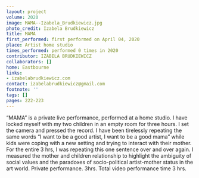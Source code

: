 ```yaml
---
layout: project
volume: 2020
image: MAMA--Izabela_Brudkiewicz.jpg
photo_credit: Izabela Brudkiewicz
title: MAMA
first_performed: first performed on April 04, 2020
place: Artist home studio
times_performed: performed 0 times in 2020
contributor: IZABELA BRUDKIEWICZ
collaborators: []
home: Eastbourne
links:
- izabelabrudkiewicz.com
contact: izabelabrudkiewicz@gmail.com
footnote: ''
tags: []
pages: 222-223
---
```




“MAMA” is a private live performance, performed at a home studio. I have locked myself with my two children in an empty room for three hours. I set the camera and pressed the record. I have been tirelessly repeating the same words “I want to be a good artist, I want to be a good mama” while kids were coping with a new setting and trying to interact with their mother. 
For the entire 3 hrs, I was repeating this one sentence over and over again. I measured the mother and children relationship to highlight the ambiguity of social values and the paradoxes of socio-political artist-mother status in the art world. 
Private performance. 3hrs. Total video performance time 3 hrs.

